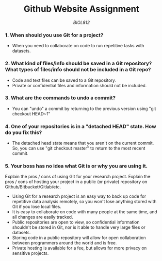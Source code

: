 <center><h1> Github Website Assignment </center></h1>
<center><i> BIOL812 </center></i>

### 1. When should you use Git for a project?
* When you need to collaborate on code to run repetitive tasks with datasets.

### 2. What kind of files/info should be saved in a Git repository? What types of files/info should not be included in a Git repo?
* Code and text files can be saved to a Git repository.
* Private or confidential files and information should not be included.

### 3. What are the commands to undo a commit?
* You can "undo" a commit by returning to the previous version using "git checkout HEAD~1"

### 4. One of your repositories is in a "detached HEAD" state. How do you fix this?
* The detached head state means that you aren't on the current commit. So, you can use "git checkout master" to return to the most recent commit.

### 5. Your boss has no idea what Git is or why you are using it. 
   Explain the pros / cons of using Git for your research project.
   Explain the pros / cons of hosting your project in a public 
   (or private) repository on Github/Bitbucket/Gitlab/etc. 
* Using Git for a research project is an easy way to back up code for repetitive data analysis remotely, so you won't lose anything stored with Git if you lose local files.
* It is easy to collaborate on code with many people at the same time, and all changes are easily tracked.
* Public repositories are open to view, so confidential information shouldn't be stored in Git, nor is it able to handle very large files or datasets.
* Storing code in a public repository will allow for open collaboration between programmers around the world and is free.
* Private hosting is available for a fee, but allows for more privacy on sensitive projects.
